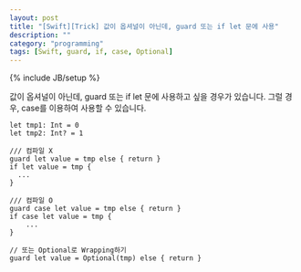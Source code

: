 ```yaml
---
layout: post
title: "[Swift][Trick] 값이 옵셔널이 아닌데, guard 또는 if let 문에 사용"
description: ""
category: "programming"
tags: [Swift, guard, if, case, Optional]
---
```

{% include JB/setup %}

값이 옵셔널이 아닌데, guard 또는 if let 문에 사용하고 싶을 경우가 있습니다. 그럴 경우, case를 이용하여 사용할 수 있습니다.

```
let tmp1: Int = 0
let tmp2: Int? = 1

/// 컴파일 X
guard let value = tmp else { return }
if let value = tmp {
  ...
}

/// 컴파일 O
guard case let value = tmp else { return }
if case let value = tmp {
	...
}

// 또는 Optional로 Wrapping하기
guard let value = Optional(tmp) else { return }
```
